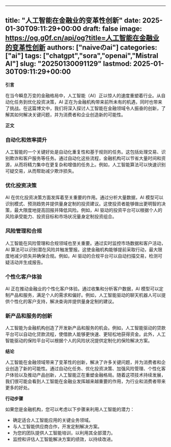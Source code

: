 
---
title: "人工智能在金融业的变革性创新"
date: 2025-01-30T09:11:29+00:00
draft: false
image: https://og.g0f.cn/api/og?title=人工智能在金融业的变革性创新
authors: ["naiveのai"]
categories: ["ai"]
tags: ["chatgpt","sora","openai","Mistral AI"]
slug: "20250130091129"
lastmod: 2025-01-30T09:11:29+00:00
---
**引言**

在当今瞬息万变的金融格局中，人工智能（AI）正以惊人的速度重塑着行业。从自动化任务到优化投资决策，AI 正在为金融机构带来前所未有的机遇，同时也带来了挑战。在这篇博文中，我们将深入探讨人工智能在金融领域令人振奋的创新，了解其如何解决关键问题，并为消费者和企业创造新的可能性。

**正文**

### 自动化和效率提升

人工智能的一个关键好处是自动化重复性和基于规则的任务。这包括处理交易、识别欺诈和客户服务等任务。通过自动化这些流程，金融机构可以节省大量时间和资源，从而将精力集中在更复杂和增值的任务上。例如，人工智能算法可以快速识别可疑交易，从而帮助减少欺诈损失。

### 优化投资决策

AI 在优化投资决策方面发挥着至关重要的作用。通过分析大量数据，AI 模型可以识别模式、预测趋势并提供量身定制的投资建议。这使投资者能够做出更明智的决策，最大限度地提高回报并降低风险。例如，AI 驱动的投资平台可以根据个人的风险承受能力、投资目标和市场状况量身定制投资组合。

### 风险管理和合规

人工智能在风险管理和合规领域也至关重要。通过实时监控市场数据和客户活动，AI 算法可以识别潜在风险并触发警报。这使金融机构能够提前采取行动，最大限度地减少损失并确保合规。例如，AI 驱动的合规平台可以自动扫描交易，检测可疑活动并生成报告。

### 个性化客户体验

AI 正在推动金融业的个性化客户体验。通过收集和分析客户数据，AI 模型可以定制产品和服务，满足个人的需求和偏好。例如，人工智能驱动的聊天机器人可以提供个性化的客户支持，解决查询并提供量身定制的建议。

### 新产品和服务的创新

人工智能为金融机构创造了开发新产品和服务的机会。例如，人工智能驱动的贷款平台可以自动化贷款流程，使借款人能够更快速、更轻松地获得资金。此外，人工智能驱动的保险平台可以根据个人的风险状况提供定制化的保险解决方案。

**结论**

人工智能在金融领域带来了变革性的创新，解决了许多关键问题，并为消费者和企业创造了新的可能性。通过自动化任务、优化投资决策、加强风险管理、个性化客户体验以及推动产品创新，人工智能正在重塑金融格局。随着这项技术持续发展，我们很可能会看到人工智能在金融业发挥越来越重要的作用，为行业和消费者带来更多的好处。

**行动步骤**

如果您是金融机构，您可以考虑以下步骤来利用人工智能的潜力：

* 确定适合人工智能应用的关键业务领域。
* 与人工智能供应商合作，开发定制解决方案。
* 为您的团队提供人工智能培训，以利用其全部潜力。
* 监控和评估人工智能解决方案的绩效，以持续改进。